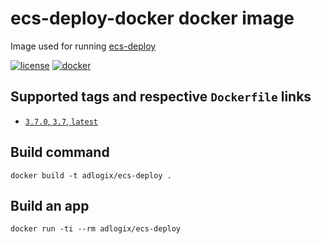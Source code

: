 # ecs-deploy-docker docker image

Image used for running [ecs-deploy](https://github.com/silinternational/ecs-deploy)

[![license](https://img.shields.io/github/license/adlogix/ecs-deploy-docker.svg)]()
[![docker](https://img.shields.io/docker/pulls/adlogix/ecs-deploy)](https://hub.docker.com/r/adlogix/ecs-deploy)

## Supported tags and respective `Dockerfile` links

* [`3.7.0`, `3.7`, `latest`](https://github.com/adlogix/ecs-deploy-docker/blob/master/Dockerfile)

## Build command

    docker build -t adlogix/ecs-deploy .

## Build an app

    docker run -ti --rm adlogix/ecs-deploy
